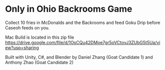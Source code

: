 # Only in Ohio Backrooms Game

Collect 10 fries in McDonalds and the Backrooms and feed Goku Drip before Caseoh feeds on you. 

Mac Build is located in this zip file https://drive.google.com/file/d/1OsCQu42DMoe7gr5oVCtovJ3ZUbG5t5Ua/view?usp=sharing

Built with Unity, C#, and Blender by Daniel Zhang (Goat Candidate 1) and Anthony Zhao (Goat Candidate 2)
